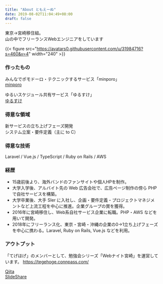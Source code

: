 ```yaml
---
title: "About ともえーぬ"
date: 2019-08-02T11:04:49+08:00
draft: false
---
```


東京→宮崎移住組。  
山の中でフリーランスWebエンジニアをしています

{{< figure src="https://avatars0.githubusercontent.com/u/31984716?s=460&v=4" width="240" >}}

### 作ったもの

みんなでポモドーロ・テクニックするサービス「minporo」  
[minporo](https://minporo.com)

ゆるいスケジュール共有サービス「ゆるすけ」  
[ゆるすけ](https://yurusuke.com)

### 得意な領域

新サービスの立ち上げフェーズ開発  
システム立案・要件定義（主に to C）

### 得意な技術

Laravel / Vue.js / TypeScript / Ruby on Rails / AWS 

### 経歴

- 15歳前後より、海外バンドのファンサイトや個人HPを制作。
- 大学入学後、アルバイト先の Web 広告会社で、広告ページ制作の傍ら PHP で自社サービスを構築。
- 大学卒業後、大手 SIer に入社し、企画・要件定義・プロジェクトマネジメントなど上流工程を中心に推進。企業グループの賞を獲得。
- 2016年に宮崎移住し、Web系自社サービス企業に転職。PHP・AWS などを用いて開発。
- 2018年にフリーランス化、東京・宮崎・沖縄の企業の0→1立ち上げフェーズを中心に携わる。Laravel, Ruby on Rails, Vue.js などを利用。

### アウトプット

「てげほげ」のメンバーとして、勉強会シリーズ「Webナイト宮崎」を運営しています。
https://tegehoge.connpass.com/

[Qiita](https://qiita.com/tomoeine)  
[SlideShare](https://www.slideshare.net/TomoeTeshima/presentations)